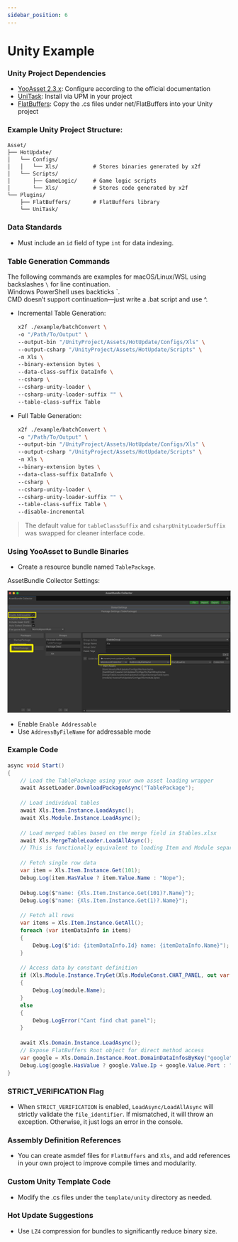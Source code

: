 ```yaml
---
sidebar_position: 6
---
```


# Unity Example

### Unity Project Dependencies

- [YooAsset 2.3.x](https://www.yooasset.com/): Configure according to the official documentation
- [UniTask](https://github.com/Cysharp/UniTask/releases): Install via UPM in your project
- [FlatBuffers](https://github.com/google/flatbuffers/tree/master/net/FlatBuffers): Copy the .cs files under net/FlatBuffers into your Unity project

### Example Unity Project Structure:

```
Asset/
├── HotUpdate/       
│   └── Configs/        
│   │   └── Xls/           # Stores binaries generated by x2f     
│   └── Scripts/
│       ├── GameLogic/     # Game logic scripts
│       └── Xls/           # Stores code generated by x2f
└── Plugins/        
    ├── FlatBuffers/       # FlatBuffers library
    └── UniTask/     
```

### Data Standards
- Must include an `id` field of type `int` for data indexing.

### Table Generation Commands

The following commands are examples for macOS/Linux/WSL using backslashes `\` for line continuation.  
Windows PowerShell uses backticks \`.  
CMD doesn’t support continuation—just write a .bat script and use ^.

- Incremental Table Generation:

    ```bash
    x2f ./example/batchConvert \
    -o "/Path/To/Output" \
    --output-bin "/UnityProject/Assets/HotUpdate/Configs/Xls" \ 
    --output-csharp "/UnityProject/Assets/HotUpdate/Scripts" \
    -n Xls \
    --binary-extension bytes \ 
    --data-class-suffix DataInfo \
    --csharp \
    --csharp-unity-loader \
    --csharp-unity-loader-suffix "" \
    --table-class-suffix Table
    ```

- Full Table Generation:

    ```bash
    x2f ./example/batchConvert \
    -o "/Path/To/Output" \
    --output-bin "/UnityProject/Assets/HotUpdate/Configs/Xls" \ 
    --output-csharp "/UnityProject/Assets/HotUpdate/Scripts" \
    -n Xls \
    --binary-extension bytes \ 
    --data-class-suffix DataInfo \
    --csharp \
    --csharp-unity-loader \
    --csharp-unity-loader-suffix "" \
    --table-class-suffix Table \
    --disable-incremental
    ```

> The default value for `tableClassSuffix` and `csharpUnityLoaderSuffix` was swapped for cleaner interface code.

### Using YooAsset to Bundle Binaries

- Create a resource bundle named `TablePackage`.

AssetBundle Collector Settings:

<img src="./assets/YooAsset_example.png" width="800">

- Enable `Enable Addressable`
- Use `AddressByFileName` for addressable mode

### Example Code

```csharp
async void Start()
{
    // Load the TablePackage using your own asset loading wrapper
    await AssetLoader.DownloadPackageAsync("TablePackage");

    // Load individual tables
    await Xls.Item.Instance.LoadAsync();
    await Xls.Module.Instance.LoadAsync();

    // Load merged tables based on the merge field in $tables.xlsx
    await Xls.MergeTableLoader.LoadAllAsync();  
    // This is functionally equivalent to loading Item and Module separately

    // Fetch single row data
    var item = Xls.Item.Instance.Get(101);
    Debug.Log(item.HasValue ? item.Value.Name : "Nope");

    Debug.Log($"name: {Xls.Item.Instance.Get(101)?.Name}");
    Debug.Log($"name: {Xls.Item.Instance.Get(1)?.Name}");

    // Fetch all rows
    var items = Xls.Item.Instance.GetAll();
    foreach (var itemDataInfo in items)
    {
        Debug.Log($"id: {itemDataInfo.Id} name: {itemDataInfo.Name}");
    }

    // Access data by constant definition
    if (Xls.Module.Instance.TryGet(Xls.ModuleConst.CHAT_PANEL, out var module))
    {
        Debug.Log(module.Name);
    }
    else
    {
        Debug.LogError("Cant find chat panel");
    }

    await Xls.Domain.Instance.LoadAsync();
    // Expose FlatBuffers Root object for direct method access
    var google = Xls.Domain.Instance.Root.DomainDataInfosByKey("google");
    Debug.Log(google.HasValue ? google.Value.Ip + google.Value.Port : "Nope");
}
```

### STRICT_VERIFICATION Flag

- When `STRICT_VERIFICATION` is enabled, `LoadAsync/LoadAllAsync` will strictly validate the `file_identifier`. If mismatched, it will throw an exception. Otherwise, it just logs an error in the console.

### Assembly Definition References

- You can create asmdef files for `FlatBuffers` and `Xls`, and add references in your own project to improve compile times and modularity.

### Custom Unity Template Code

- Modify the .cs files under the `template/unity` directory as needed.

### Hot Update Suggestions

- Use `LZ4` compression for bundles to significantly reduce binary size.
